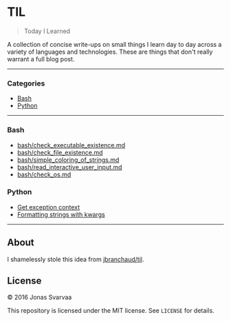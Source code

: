 
# TIL

> Today I Learned

A collection of concise write-ups on small things I learn day to day across a
variety of languages and technologies. These are things that don't really
warrant a full blog post.

---

### Categories

* [Bash](#bash)
* [Python](#python)

---

### Bash

- [bash/check_executable_existence.md](bash/check_executable_existence.md)
- [bash/check_file_existence.md](bash/check_file_existence.md)
- [bash/simple_coloring_of_strings.md](bash/simple_coloring_of_strings.md)
- [bash/read_interactive_user_input.md](bash/read_interactive_user_input.md)
- [bash/check_os.md](bash/check_os.md)

### Python

- [Get exception context](python/get_exception_context.md)
- [Formatting strings with kwargs](python/formatting_strings_with_kwargs.md)


---

## About

I shamelessly stole this idea from
[jbranchaud/til](https://github.com/jbranchaud/til).

## License

&copy; 2016 Jonas Svarvaa

This repository is licensed under the MIT license. See `LICENSE` for
details.
